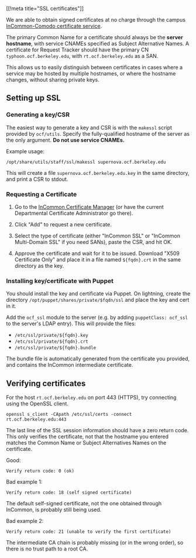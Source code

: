 [[!meta title="SSL certificates"]]

We are able to obtain signed certificates at no charge through the campus [InCommon-Comodo certificate service](https://wikihub.berkeley.edu/display/calnet/CalNet+InCommon-Comodo+Certificate+Service).

The primary Common Name for a certificate should always be the **server hostname**, with service CNAMEs specified as Subject Alternative Names. A certificate for Request Tracker should have the primary CN `typhoon.ocf.berkeley.edu`, with `rt.ocf.berkeley.edu` as a SAN.

This allows us to easily distinguish between certificates in cases where a service may be hosted by multiple hostnames, or where the hostname changes, without sharing private keys.

## Setting up SSL
### Generating a key/CSR
The easiest way to generate a key and CSR is with the `makessl` script provided by `ocf/utils`. Specify the fully-qualified hostname of the server as the only argument. **Do not use service CNAMEs.**

Example usage:

    /opt/share/utils/staff/ssl/makessl supernova.ocf.berkeley.edu

This will create a file `supernova.ocf.berkeley.edu.key` in the same directory, and print a CSR to stdout.

### Requesting a Certificate
1. Go to the [InCommon Certificate Manager](https://cert-manager.com/customer/incommon) (or have the current Departmental Certificate Administrator go there).

2. Click "Add" to request a new certificate.

3. Select the type of certificate (either "InCommon SSL" or "InCommon Multi-Domain SSL" if you need SANs), paste the CSR, and hit OK.

5. Approve the certificate and wait for it to be issued. Download "X509 Certificate Only" and place it in a file named `${fqdn}.crt` in the same directory as the key.

### Installing key/certificate with Puppet
You should install the key and certificate via Puppet. On lightning, create the directory `/opt/puppet/shares/private/$fqdn/ssl` and place the key and cert in it.

Add the `ocf_ssl` module to the server (e.g. by adding `puppetClass: ocf_ssl` to the server's LDAP entry). This will provide the files:

* `/etc/ssl/private/${fqdn}.key`
* `/etc/ssl/private/${fqdn}.crt`
* `/etc/ssl/private/${fqdn}.bundle`

The bundle file is automatically generated from the certificate you provided, and contains the InCommon intermediate certificate.


## Verifying certificates

For the host `rt.ocf.berkeley.edu` on port 443 (HTTPS), try connecting using the OpenSSL client.

    openssl s_client -CApath /etc/ssl/certs -connect rt.ocf.berkeley.edu:443

The last line of the SSL session information should have a zero return code. This only verifies the certificate, not that the hostname you entered matches the Common Name or Subject Alternatives Names on the certificate.

Good:

    Verify return code: 0 (ok)

Bad example 1:

    Verify return code: 18 (self signed certificate)

The default self-signed certificate, not the one obtained through InCommon, is probably still being used.

Bad example 2:

    Verify return code: 21 (unable to verify the first certificate)

The intermediate CA chain is probably missing (or in the wrong order), so there is no trust path to a root CA.
